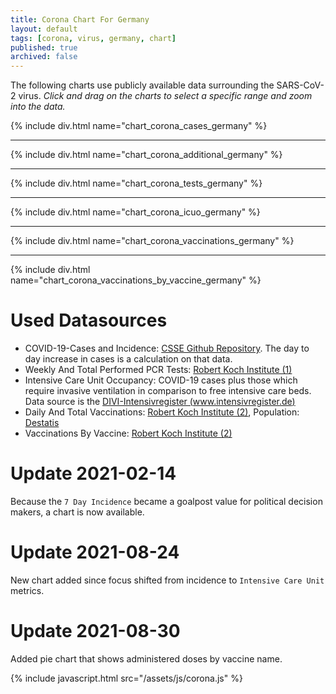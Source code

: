 ```yaml
---
title: Corona Chart For Germany
layout: default
tags: [corona, virus, germany, chart]
published: true
archived: false
---
```

The following charts use publicly available data surrounding the SARS-CoV-2 virus. *Click and drag on the charts to select a specific range and zoom into the data.*

{% include div.html name="chart_corona_cases_germany" %}

---

{% include div.html name="chart_corona_additional_germany" %}

---

{% include div.html name="chart_corona_tests_germany" %}

---

{% include div.html name="chart_corona_icuo_germany" %}

---

{% include div.html name="chart_corona_vaccinations_germany" %}

---

{% include div.html name="chart_corona_vaccinations_by_vaccine_germany" %}

# Used Datasources
* COVID-19-Cases and Incidence: [CSSE Github Repository][1]. The day to day increase in cases is a calculation on that data.
* Weekly And Total Performed PCR Tests: [Robert Koch Institute (1)][2]
* Intensive Care Unit Occupancy: COVID-19 cases plus those which require invasive ventilation in comparison to free intensive care beds. Data source is the [DIVI-Intensivregister (www.intensivregister.de)][3]
* Daily And Total Vaccinations: [Robert Koch Institute (2)][4], Population: [Destatis][5]
* Vaccinations By Vaccine: [Robert Koch Institute (2)][4]


[1]: <https://github.com/CSSEGISandData/COVID-19> "COVID-19 Data Repository by the Center for Systems Science and Engineering (CSSE) at Johns Hopkins University"
[2]: <https://www.rki.de/DE/Content/InfAZ/N/Neuartiges_Coronavirus/Daten/Testzahlen-gesamt.xlsx?__blob=publicationFile> "Erfassung der SARS-CoV-2-Testzahlen in Deutschland"
[3]: <https://www.intensivregister.de> "DIVI-Intensivregister (www.intensivregister.de)"
[4]: <https://raw.githubusercontent.com/robert-koch-institut/COVID-19-Impfungen_in_Deutschland/master/Aktuell_Deutschland_Bundeslaender_COVID-19-Impfungen.csv> "COVID-19-Impfungen_in_Deutschland/Aktuell_Deutschland_Bundeslaender_COVID-19-Impfungen.csv"
[5]: <https://www.destatis.de/DE/Themen/Gesellschaft-Umwelt/Bevoelkerung/Bevoelkerungsstand/Tabellen/zensus-geschlecht-staatsangehoerigkeit-2021.html> "Bevölkerung nach Nationalität und Geschlecht 2021"

# Update 2021-02-14
Because the `7 Day Incidence` became a goalpost value for political decision makers, a chart is now available.

# Update 2021-08-24
New chart added since focus shifted from incidence to `Intensive Care Unit` metrics.

# Update 2021-08-30
Added pie chart that shows administered doses by vaccine name.

{% include javascript.html src="/assets/js/corona.js" %}
